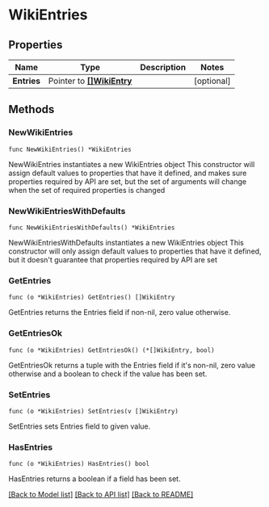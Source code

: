 # WikiEntries

## Properties

Name | Type | Description | Notes
------------ | ------------- | ------------- | -------------
**Entries** | Pointer to [**[]WikiEntry**](WikiEntry.md) |  | [optional] 

## Methods

### NewWikiEntries

`func NewWikiEntries() *WikiEntries`

NewWikiEntries instantiates a new WikiEntries object
This constructor will assign default values to properties that have it defined,
and makes sure properties required by API are set, but the set of arguments
will change when the set of required properties is changed

### NewWikiEntriesWithDefaults

`func NewWikiEntriesWithDefaults() *WikiEntries`

NewWikiEntriesWithDefaults instantiates a new WikiEntries object
This constructor will only assign default values to properties that have it defined,
but it doesn't guarantee that properties required by API are set

### GetEntries

`func (o *WikiEntries) GetEntries() []WikiEntry`

GetEntries returns the Entries field if non-nil, zero value otherwise.

### GetEntriesOk

`func (o *WikiEntries) GetEntriesOk() (*[]WikiEntry, bool)`

GetEntriesOk returns a tuple with the Entries field if it's non-nil, zero value otherwise
and a boolean to check if the value has been set.

### SetEntries

`func (o *WikiEntries) SetEntries(v []WikiEntry)`

SetEntries sets Entries field to given value.

### HasEntries

`func (o *WikiEntries) HasEntries() bool`

HasEntries returns a boolean if a field has been set.


[[Back to Model list]](../README.md#documentation-for-models) [[Back to API list]](../README.md#documentation-for-api-endpoints) [[Back to README]](../README.md)


